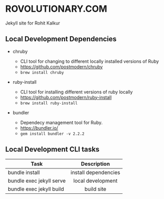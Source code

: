 # ROVOLUTIONARY.COM

Jekyll site for Rohit Kalkur

## Local Development Dependencies
- chruby 
  - CLI tool for changing to different locally installed versions of Ruby
  - https://github.com/postmodern/chruby
  - `brew install chruby`

- ruby-install
  - CLI tool for installing different versions of ruby locally
  - https://github.com/postmodern/ruby-install
  - `brew install ruby-install`

- bundler
  - Dependecy management tool for Ruby.
  - https://bundler.io/
  - `gem install bundler -v 2.2.2`

## Local Development CLI tasks

| 		Task 			|					Description					   |
|---------------|:------------------------------:|
| bundle install   | 		install dependencies		   |
| bundle exec jekyll serve | 				local development 				   |
| bundle exec jekyll build | 				build site 				   |
